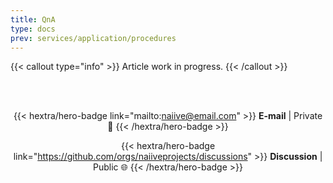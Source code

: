 ```yaml
---
title: QnA
type: docs
prev: services/application/procedures
---
```


{{< callout type="info" >}}
  Article work in progress.
{{< /callout >}}

<div style="text-align: center;"><br><br>

{{< hextra/hero-badge link="mailto:naiive@email.com" >}}
**E-mail** | Private 🔐
{{< /hextra/hero-badge >}}

{{< hextra/hero-badge link="https://github.com/orgs/naiiveprojects/discussions" >}}
**Discussion** | Public 🌐
{{< /hextra/hero-badge >}}

</div>
